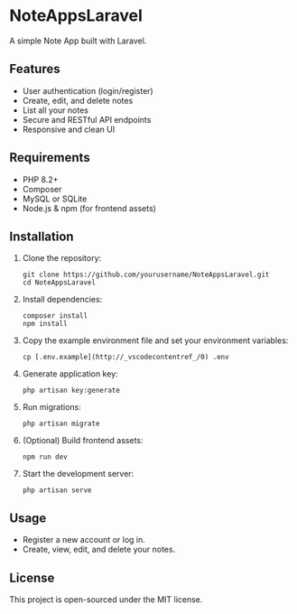 # NoteAppsLaravel

A simple Note App built with Laravel.

## Features

- User authentication (login/register)
- Create, edit, and delete notes
- List all your notes
- Secure and RESTful API endpoints
- Responsive and clean UI

## Requirements

- PHP 8.2+
- Composer
- MySQL or SQLite
- Node.js & npm (for frontend assets)

## Installation

1. Clone the repository:
    ```
    git clone https://github.com/yourusername/NoteAppsLaravel.git
    cd NoteAppsLaravel
    ```

2. Install dependencies:
    ```
    composer install
    npm install
    ```

3. Copy the example environment file and set your environment variables:
    ```
    cp [.env.example](http://_vscodecontentref_/0) .env
    ```

4. Generate application key:
    ```
    php artisan key:generate
    ```

5. Run migrations:
    ```
    php artisan migrate
    ```

6. (Optional) Build frontend assets:
    ```
    npm run dev
    ```

7. Start the development server:
    ```
    php artisan serve
    ```

## Usage

- Register a new account or log in.
- Create, view, edit, and delete your notes.

## License

This project is open-sourced under the MIT license.